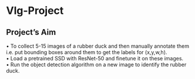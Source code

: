 # Vlg-Project
## Project’s Aim
•	To collect 5-15 images of a rubber duck and then manually annotate them i.e. put bounding boxes around them to get the labels for (x,y,w,h).\
•	Load a pretrained SSD with ResNet-50 and finetune it on these images.\
•	Run the object detection algorithm on a new image to identify the rubber duck.
